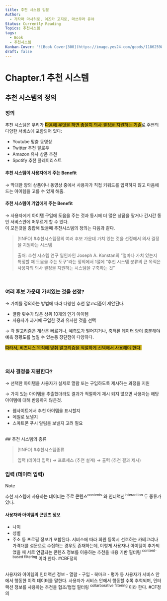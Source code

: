 ```yaml
---
title: 추천 시스템 입문
Author:
  - 가자마 마사히로, 이즈카 고지로, 마쓰무라 유야
Status: Currently Reading
Topics: 추천시스템
tags:
  - Book
  - 추천시스템
Kanban-Cover: "![Book Cover|300](https://image.yes24.com/goods/118625987/XL)"
draft: false
---
```


# Chapter.1 추천 시스템

## 추천 시스템의 정의

### 정의

추천 시스템은 우리가 <mark style="background: #C6AB16;">다음에 무엇을 하면 좋을지 의사 결정을 지원하는 기술</mark>로 주변의 다양한 서비스에 포함되어 있다:
- Youtube 맞춤 동영상
- Twitter 추천 팔로우
- Amazon 유사 상품 추천
- Spotify 추천 플레이리스트

#### 추천 시스템이 사용자에게 주는 Benefit
→ 막대한 양의 상품이나 동영상 중에서 사용자가 직접 키워드를 입력하지 않고 마음에 드는 아이템을 고를 수 있게 해줌.

#### 추천 시스템이 기업에게 주는 Benefit
→ 사용자에게 아이템 구입에 도움을 주는 것과 동시에 더 많은 상품을 팔거나 긴시간 동안 서비스안에 머무르게 할 수 있다.
<br>
이 모든것을 종합해 봤을때 추천시스템의 정의는 다음과 같다.

> [!INFO] #추천시스템정의
> 여러 후보 가운데 가치 있는 것을 선정해서 의사 결정을 지원하는 시스템
> 
> 출처: 추천 시스템 연구 일인자인 Joseph A. Konstan의 “얼마나 가치 있는지 특정할 때 도움을 주는 도구”라는 정의에서 1절에 “추천 시스템 분류의 큰 목적은 사용자의 의사 결정을 지원하는 시스템을 구축하는 것”

<br>

### 여러 후보 가운데 가치있는 것을 선정?

→ 가치를 정의하는 방법에 따라 다양한 추천 알고리즘이 제안된다.
- 열람 횟수가 많은 상위 10개의 인기 아이템
- 사용자가 과거에 구입한 것과 유사한 것을 선택

→ 각 알고리즘은 계산은 빠르거나, 예측도가 떨어지거나, 축적된 데이터 양이 충분해야 예측 정홗도를 높일 수 있는등 장단점이 다양하다.

<mark style="background: #C6AB16;">따라서, 비즈니스 목적에 맞춰 알고리즘을 적절하게 선택해서 사용해야 한다.</mark>

<br>

### 의사 결정을 지원한다?

→ 선택한 아이템을 사용자가 실제로 열람 또는 구입하도록 제시하는 과정을 지원

→ 가치 있는 아이템을 추출했더라도 결과가 적절하게 제시 되지 않으면 사용자는 해당 아이템에 대해 반응하지 않은것.
 - 웹사이트에서 추천 아이템을 표시할지
 - 메일로 보낼지
 - 스마트폰 푸시 알림을 보낼지 고려 필요
<br>
## 추천 시스템의 종류

> [!INFO] #추천시스템종류
> 
> 입력 (데이터 입력) → 프로세스 (추천 설계) → 출력 (추천 결과 제시)


### 입력 (데이터 입력)

> [!NOTE]
> 추천 시스템에 사용하는 데이터는 주로 콘텐츠<sup>contents</sup> 와 인터랙션<sup>interaction</sup> 두 종류가 있다.

#### 사용자와 아이템의 콘텐츠 정보
- 나이
- 성별
- 주소
등 프로필 정보가 포함된다. 서비스에 따라 회원 등록시 선호하는 카테고리나 가격대를 설문으로 수집하는 경우도 존재하는데, 이렇게 사용자나 아이템이 추가되었을 때 서로 연결되는 콘텐츠 정보를 이용하는 추천을 내용 기반 필터링<sup></sup> <sup>content-based filtering</sup>  이라 한다. #CBF정의

<br>
사용자와 아이템의 인터랙션 정보
- 열람
- 구입
- 북마크
- 평가
등 사용자가 서비스 안에서 행동한 이력 데이터를 말한다. 사용자가 서비스 안에서 행동할 수록 추척되며, 인터랙션 정보를 사용하는 추천을 협조/협업 필터링 <sup>collarborative filtering</sup>  이라 한다. #CF정의
